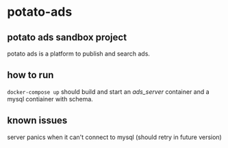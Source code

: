 # potato-ads
## potato ads sandbox project 

potato ads is a platform to publish and search ads.

## how to run
`docker-compose up` 
should build and start an _ads_server_ container and a mysql contiainer with schema.

## known issues
server panics when it can't connect to mysql (should retry in future version)